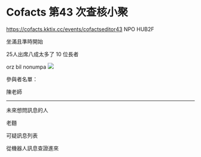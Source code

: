 Cofacts 第43 次查核小聚
====


https://cofacts.kktix.cc/events/cofactseditor43
NPO HUB2F

坐滿且準時開始

25人出席八成太多了
10 位長者 

orz
bil
nonumpa
![](https://s3-ap-northeast-1.amazonaws.com/g0v-hackmd-images/uploads/upload_81ff701e4f0694c059a34a05e6a0110a.jpeg)

參與者名單：

陳老師

-----
未來想問訊息的人

老麵




可疑訊息列表

從機器人訊息查證進來